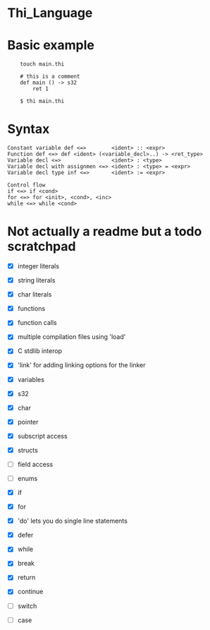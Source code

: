 # Thi_Language

# Basic example
        touch main.thi

        # this is a comment
        def main () -> s32
            ret 1

        $ thi main.thi
# Syntax
    Constant variable def <=>        <ident> :: <expr>
    Function def <=> def <ident> (<variable_decl>..) -> <ret_type>
    Variable decl <=>                <ident> : <type>
    Variable decl with assignmen <=> <ident> : <type> = <expr>
    Variable decl type inf <=>       <ident> := <expr>

    Control flow
    if <=> if <cond>
    for <=> for <init>, <cond>, <inc>
    while <=> while <cond>

# Not actually a readme but a todo scratchpad
- [x] integer literals
- [x] string literals
- [x] char literals
- [x] functions
- [x] function calls
- [x] multiple compilation files using 'load'
- [x] C stdlib interop

- [x] 'link' for adding linking options for the linker

- [x] variables

- [x] s32
- [x] char
- [x] pointer

- [x] subscript access

- [x] structs
- [ ] field access

- [ ] enums

- [x] if
- [x] for
- [x] 'do' lets you do single line statements 
- [x] defer
- [x] while
- [x] break
- [x] return
- [x] continue

- [ ] switch
- [ ] case
